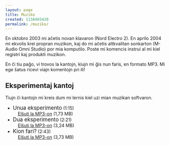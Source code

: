 ```yaml
---
layout: page
title: Muziko
created: 1138465420
permalink: /muziko/
---
```

<p>En oktobro 2003 mi aĉetis novan klavaron (Nord Electro 2).  En aprilo 2004 mi ekvolis krei propran muzikon, kaj do mi aĉetis altkvalitan sonkarton (M-Audio Omni Studio) por mia komputilo.  Poste mi komencis instrui al mi kiel registri kaj produkti muzikon.</p>

<p>En ĉi tiu paĝo, vi trovos la kantojn, kiujn mi ĝis nun faris, en formato MP3.  Mi ege ŝatus ricevi viajn komentojn pri ili!</p>

<h2>Eksperimentaj kantoj</h2>

<p>Tiujn ĉi kantojn mi kreis dum mi lernis kiel uzi mian muzikan softvaron.</p>

<ul>
<li><big>Unua eksperimento</big> (1:15)<br />
&nbsp;&nbsp;&nbsp;&nbsp;<a href="/files/Argilo%20-%20Unua%20eksperimento.mp3">Elŝuti la MP3-on</a> (1,73 MB)</li>
<li><big>Dua eksperimento</big> (2:21)<br />
&nbsp;&nbsp;&nbsp;&nbsp;<a href="/files/Argilo%20-%20Dua%20eksperimento.mp3">Elŝuti la MP3-on</a> (3,24 MB)</li>
<li><big>Kion fari?</big> (2:43)<br />
&nbsp;&nbsp;&nbsp;&nbsp;<a href="/files/Argilo%20-%20Kion%20fari.mp3">Elŝuti la MP3-on</a> (3,73 MB)</li>
</ul>
